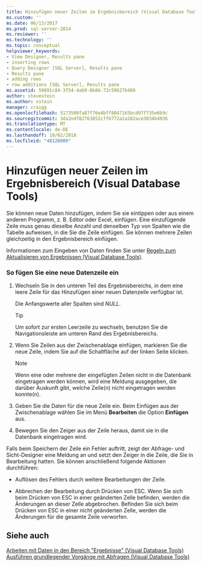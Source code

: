 ```yaml
---
title: Hinzufügen neuer Zeilen im Ergebnisbereich (Visual Database Tools) | Microsoft-Dokumentation
ms.custom: ''
ms.date: 06/13/2017
ms.prod: sql-server-2014
ms.reviewer: ''
ms.technology: ''
ms.topic: conceptual
helpviewer_keywords:
- View Designer, Results pane
- inserting rows
- Query Designer [SQL Server], Results pane
- Results pane
- adding rows
- row additions [SQL Server], Results pane
ms.assetid: 59891c84-3f54-4ab9-8b86-72c59627b480
author: stevestein
ms.author: sstein
manager: craigg
ms.openlocfilehash: 5173508fa87f76e4bff8047165bcd97f735e6b9c
ms.sourcegitcommit: 3da2edf82763852cff6772a1a282ace3034b4936
ms.translationtype: MT
ms.contentlocale: de-DE
ms.lasthandoff: 10/02/2018
ms.locfileid: "48128000"
---
```

# <a name="add-new-rows-in-the-results-pane-visual-database-tools"></a>Hinzufügen neuer Zeilen im Ergebnisbereich (Visual Database Tools)
  Sie können neue Daten hinzufügen, indem Sie sie eintippen oder aus einem anderen Programm, z. B. Editor oder Excel, einfügen. Eine einzufügende Zeile muss genau dieselbe Anzahl und denselben Typ von Spalten wie die Tabelle aufweisen, in die Sie die Zeile einfügen. Sie können mehrere Zeilen gleichzeitig in den Ergebnisbereich einfügen.  
  
 Informationen zum Eingeben von Daten finden Sie unter [Regeln zum Aktualisieren von Ergebnissen &#40;Visual Database Tools&#41;](visual-database-tools.md).  
  
### <a name="to-add-a-new-data-row"></a>So fügen Sie eine neue Datenzeile ein  
  
1.  Wechseln Sie in den unteren Teil des Ergebnisbereichs, in dem eine leere Zeile für das Hinzufügen einer neuen Datenzeile verfügbar ist.  
  
     Die Anfangswerte aller Spalten sind *NULL*.  
  
    > [!TIP]  
    >  Um sofort zur ersten Leerzeile zu wechseln, benutzen Sie die Navigationsleiste am unteren Rand des Ergebnisbereichs.  
  
2.  Wenn Sie Zeilen aus der Zwischenablage einfügen, markieren Sie die neue Zeile, indem Sie auf die Schaltfläche auf der linken Seite klicken.  
  
    > [!NOTE]  
    >  Wenn eine oder mehrere der eingefügten Zeilen nicht in die Datenbank eingetragen werden können, wird eine Meldung ausgegeben, die darüber Auskunft gibt, welche Zeile(n) nicht eingetragen werden konnte(n).  
  
3.  Geben Sie die Daten für die neue Zeile ein. Beim Einfügen aus der Zwischenablage wählen Sie im Menü **Bearbeiten** die Option **Einfügen** aus.  
  
4.  Bewegen Sie den Zeiger aus der Zeile heraus, damit sie in die Datenbank eingetragen wird.  
  
 Falls beim Speichern der Zeile ein Fehler auftritt, zeigt der Abfrage- und Sicht-Designer eine Meldung an und setzt den Zeiger in die Zeile, die Sie in Bearbeitung hatten. Sie können anschließend folgende Aktionen durchführen:  
  
-   Auflösen des Fehlers durch weitere Bearbeitungen der Zeile.  
  
-   Abbrechen der Bearbeitung durch Drücken von ESC. Wenn Sie sich beim Drücken von ESC in einer geänderten Zelle befinden, werden die Änderungen an dieser Zelle abgebrochen. Befinden Sie sich beim Drücken von ESC in einer nicht geänderten Zelle, werden die Änderungen für die gesamte Zeile verworfen.  
  
## <a name="see-also"></a>Siehe auch  
 [Arbeiten mit Daten in den Bereich "Ergebnisse" &#40;Visual Database Tools&#41;](results-pane-visual-database-tools.md)   
 [Ausführen grundlegender Vorgänge mit Abfragen &#40;Visual Database Tools&#41;](perform-basic-operations-with-queries-visual-database-tools.md)  
  
  
